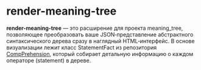 # render-meaning-tree

**render-meaning-tree** — это расширение для проекта meaning_tree, позволяющее преобразовать ваше JSON‑представление абстрактного синтаксического дерева сразу в наглядный HTML‑интерфейс. В основе визуализации лежит класс StatementFact из репозитория [CompPrehension](https://github.com/CompPrehension/CompPrehension), который собирает детальную информацию о каждом операторе (statement) в дереве.
